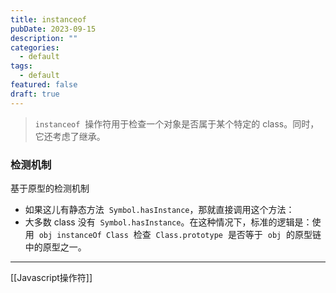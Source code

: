 ```yaml
---
title: instanceof
pubDate: 2023-09-15
description: ""
categories:
  - default
tags:
  - default
featured: false
draft: true
---
```

> `instanceof`  操作符用于检查一个对象是否属于某个特定的 class。同时，它还考虑了继承。

### 检测机制

基于原型的检测机制

- 如果这儿有静态方法  `Symbol.hasInstance`，那就直接调用这个方法：
- 大多数 class 没有  `Symbol.hasInstance`。在这种情况下，标准的逻辑是：使用  `obj instanceOf Class`  检查  `Class.prototype`  是否等于  `obj`  的原型链中的原型之一。

---

[[Javascript操作符]]
